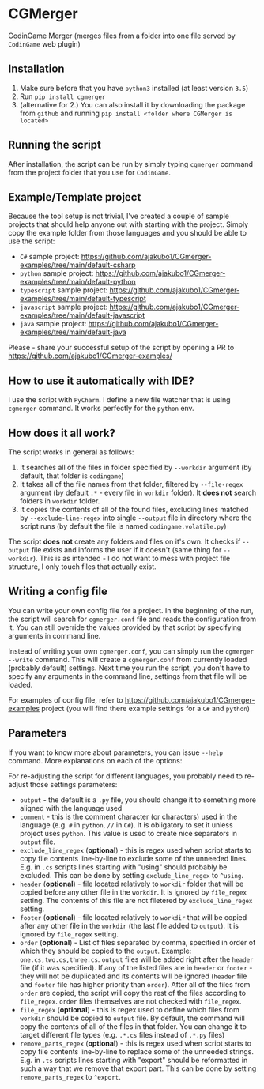 # CGMerger
CodinGame Merger (merges files from a folder into one file served by ``CodinGame``
 web plugin)

## Installation

1. Make sure before that you have ``python3`` installed (at least version ``3.5``)
2. Run ``pip install cgmerger``
3. (alternative for 2.) You can also install it by downloading the package from 
 ``github`` and running ``pip install <folder where CGMerger is located>``

## Running the script

After installation, the script can be run by simply typing ``cgmerger`` command from
 the project folder that you use for ``CodinGame``.
 
## Example/Template project

Because the tool setup is not trivial, I've created a couple of sample projects that
should help anyone out with starting with the project. Simply copy the example folder
from those languages and you should be able to use the script:

- ``C#`` sample project: https://github.com/ajakubo1/CGmerger-examples/tree/main/default-csharp
- ``python`` sample project: https://github.com/ajakubo1/CGmerger-examples/tree/main/default-python
- ``typescript`` sample project: https://github.com/ajakubo1/CGmerger-examples/tree/main/default-typescript
- ``javascript`` sample project: https://github.com/ajakubo1/CGmerger-examples/tree/main/default-javascript
- ``java`` sample project: https://github.com/ajakubo1/CGmerger-examples/tree/main/default-java

Please - share your successful setup of the script by opening a PR to https://github.com/ajakubo1/CGmerger-examples/

## How to use it automatically with IDE?

I use the script with ``PyCharm``. I define a new file watcher that is using 
``cgmerger`` command. It works perfectly for the ``python`` env.

## How does it all work?

The script works in general as follows:
1. It searches all of the files in folder specified by ``--workdir`` argument (by
 default, that folder is ``codingame``)
2. It takes all of the file names from that folder, filtered by ``--file-regex`` 
argument (by default ``.*`` - every file in ``workdir`` folder). It 
**does not** search folders in ``workdir`` folder.
3. It copies the contents of all of the found files, excluding lines matched by 
``--exclude-line-regex`` into single ``--output`` file in directory where the script
 runs (by default the file is named ``codingame.volatile.py``)

The script **does not** create any folders and files on it's own. It checks if
``--output`` file exists and informs the user if it doesn't (same thing for
``--workdir``). This is as intended - I do not want to mess with project file
structure, I only touch files that actually exist.

## Writing a config file

You can write your own config file for a project. In the beginning of the run, the
script will search for ``cgmerger.conf`` file and reads the configuration from it. 
You can still override the values provided by that script by specifying arguments
in command line.
  
Instead of writing your own ``cgmerger.conf``, you can simply run the 
``cgmerger --write`` command. This will create a ``cgmerger.conf`` from currently
loaded (probably default) settings. Next time you run the script, you don't have to
specify any arguments in the command line, settings from that file will be loaded.

For examples of config file, refer to https://github.com/ajakubo1/CGmerger-examples
project (you will find there example settings for a ``C#`` and ``python``)

## Parameters

If you want to know more about parameters, you can issue ``--help`` command. More
 explanations on each of the options:

For re-adjusting the script for different languages, you probably need to re-adjust
 those settings parameters:
- ``output`` - the default is a ``.py`` file, you should change it to something more
  aligned with the language used
- ``comment`` - this is the comment character (or characters) used in
 the language (e.g. ``#`` in ``python``, ``//`` in ``C#``). It is
 obligatory to set it unless project uses ``python``. This value is used to create
 nice separators in ``output`` file. 
- ``exclude_line_regex`` (**optional**) - this is regex used when script starts to
 copy file contents line-by-line to exclude some of the unneeded lines. E.g. in 
 ``.cs`` scripts lines starting with "using" should probably be excluded. 
 This can be done by setting ``exclude_line_regex`` to ``^using``.
- ``header`` (**optional**) - file located relatively to ``workdir`` folder that will be
  copied before any other file in the ``workdir``. It is ignored by ``file_regex`` 
  setting. The contents of this file are not filetered by ``exclude_line_regex`` 
  setting.
- ``footer`` (**optional**) - file located relatively to ``workdir`` that will
  be copied after any other file in the ``workdir`` (the last file added to ``output``). 
  It is ignored by ``file_regex`` setting.
- ``order`` (**optional**) - List of files separated by comma, specified in order of
 which they should be copied to the ``output``. Example: ``one.cs,two.cs,three.cs``. 
 ``output`` files will be added right after the ``header`` file (if it was specified). 
 If any of the listed files are in ``header`` or ``footer`` - they will not be 
 duplicated and its contents  will be ignored (``header`` file and ``footer`` file has 
 higher priority than ``order``). After all of the files from ``order`` are copied, 
 the script will copy the rest of the files according to ``file_regex``. ``order`` files 
 themselves are not checked with ``file_regex``.
- ``file_regex`` (**optional**) - this is regex used to define which files from
 ``workdir`` should be copied to ``output`` file. By default, the command will
 copy the contents of all of the files in that folder. You can change it to target
 different file types (e.g. ``.*.cs`` files instead of ``.*.py`` files)
- ``remove_parts_regex`` (**optional**) - this is regex used when script starts to
 copy file contents line-by-line to replace some of the unneeded strings. E.g. in 
 ``.ts`` scripts lines starting with "export" should be reformatted in such a way
 that we remove that export part. This can be done by setting ``remove_parts_regex`` to ``^export``.